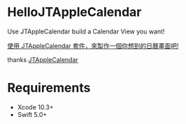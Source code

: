 # HelloJTAppleCalendar

Use JTAppleCalendar build a Calendar View you want!

[使用 JTAppleCalendar 套件，來製作一個你想到的日曆畫面吧!](https://medium.com/@chunyyikuo/%E5%A6%82%E4%BD%95%E9%96%8B%E7%99%BC%E5%AE%A2%E8%A3%BD%E5%8C%96%E7%9A%84%E6%9C%88%E6%9B%86%E9%81%B8%E5%96%AE-ios-develop-part-2-jtapplecalendar-1959fe33563a?sk=c415be5146993b90e33c16d24fc1ae43)


thanks [JTAppleCalendar](https://github.com/patchthecode/JTAppleCalendar)

# Requirements
* Xcode 10.3+
* Swift 5.0+
